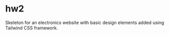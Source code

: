 # hw2

Skeleton for an electronics website with basic design elements added using Tailwind CSS framework. 
